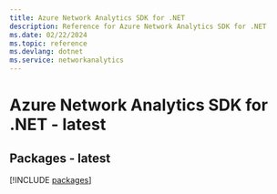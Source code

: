 ```yaml
---
title: Azure Network Analytics SDK for .NET
description: Reference for Azure Network Analytics SDK for .NET
ms.date: 02/22/2024
ms.topic: reference
ms.devlang: dotnet
ms.service: networkanalytics
---
```

# Azure Network Analytics SDK for .NET - latest
## Packages - latest
[!INCLUDE [packages](network-analytics-index.md)]